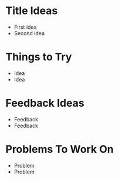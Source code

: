 # Title Ideas

- First idea
- Second idea

# Things to Try

- Idea
- Idea

# Feedback Ideas

- Feedback
- Feedback

# Problems To Work On

- Problem
- Problem
